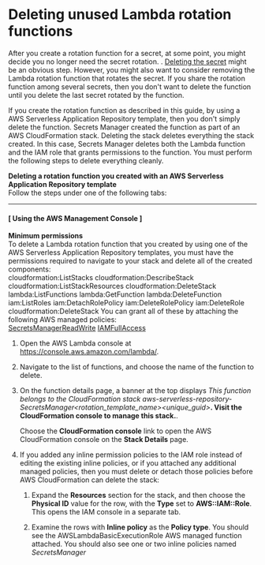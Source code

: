 # Deleting unused Lambda rotation functions<a name="rotating-secrets-managing-functions"></a>

After you create a rotation function for a secret, at some point, you might decide you no longer need the secret rotation\. \. [Deleting the secret](manage_delete-restore-secret.md) might be an obvious step\. However, you might also want to consider removing the Lambda rotation function that rotates the secret\. If you share the rotation function among several secrets, then you don't want to delete the function until you delete the last secret rotated by the function\.

If you create the rotation function as described in this guide, by using a AWS Serverless Application Repository template, then you don't simply delete the function\. Secrets Manager created the function as part of an AWS CloudFormation stack\. Deleting the stack deletes everything the stack created\. In this case, Secrets Manager deletes both the Lambda function and the IAM role that grants permissions to the function\. You must perform the following steps to delete everything cleanly\.

**Deleting a rotation function you created with an AWS Serverless Application Repository template**  
Follow the steps under one of the following tabs:

------
#### [ Using the AWS Management Console ]

**Minimum permissions**  
To delete a Lambda rotation function that you created by using one of the AWS Serverless Application Repository templates, you must have the permissions required to navigate to your stack and delete all of the created components:  
cloudformation:ListStacks
cloudformation:DescribeStack
cloudformation:ListStackResources
cloudformation:DeleteStack
lambda:ListFunctions
lambda:GetFunction
lambda:DeleteFunction
iam:ListRoles
iam:DetachRolePolicy
iam:DeleteRolePolicy
iam:DeleteRole
cloudformation:DeleteStack
You can grant all of these by attaching the following AWS managed policies:  
[SecretsManagerReadWrite](https://console.aws.amazon.com/iam/home#/policies/arn:aws:iam::aws:policy/SecretsManagerReadWrite)
[IAMFullAccess](https://console.aws.amazon.com/iam/home#/policies/arn:aws:iam::aws:policy/IAMFullAccess)

1. Open the AWS Lambda console at [https://console\.aws\.amazon\.com/lambda/](https://console.aws.amazon.com/lambda/)\.

1. Navigate to the list of functions, and choose the name of the function to delete\.

1. On the function details page, a banner at the top displays **This function belongs to the CloudFormation stack **aws\-serverless\-repository\-SecretsManager*<rotation\_template\_name>**<unique\_guid>***\. Visit the CloudFormation console to manage this stack\.**\. 

   Choose the **CloudFormation console** link to open the AWS CloudFormation console on the **Stack Details** page\.

1. If you added any inline permission policies to the IAM role instead of editing the existing inline policies, or if you attached any additional managed policies, then you must delete or detach those policies before AWS CloudFormation can delete the stack:

   1. Expand the **Resources** section for the stack, and then choose the **Physical ID** value for the row, with the **Type** set to **AWS::IAM::Role**\. This opens the IAM console in a separate tab\.

   1. Examine the rows with **Inline policy** as the **Policy type**\. You should see the AWSLambdaBasicExecutionRole AWS managed function attached\. You should also see one or two inline policies named **SecretsManager*<template name>*Policy0** and **SecretsManager*<template name>*Policy1**\. If you see any policies other than those, Secrets Manager did not create them as part of the stack\. The policies were added manually after the stack was created\. You must manually delete or detach them\. If you don't, the request to delete the stack in the following steps can fail\.

   1. Return to the **Stack Details** page of the AWS CloudFormation console\.

1. Choose **Other Actions**, and then choose **Delete Stack**\.

1. On the **Delete Stack** confirmation dialog box, choose **Yes, Delete**\.

   The **Status** changes to **DELETE\_IN\_PROGRESS**\. If the deletion successfully completes, the **Status** eventually changes to **DELETE\_COMPLETE**\.

1. When you return to the list of stacks, you no longer see the deleted stack\. 

------
#### [ Using the AWS CLI or SDK Operations ]

**Minimum permissions**  
To delete a Lambda rotation function you created by using one of the AWS Serverless Application Repository templates, you must have the permissions required to perform each of the AWS CLI or equivalent API operations listed in the following steps\. You can grant all of these by attaching the following two AWS managed policies:  
[SecretsManagerReadWrite](https://console.aws.amazon.com/iam/home#/policies/arn:aws:iam::aws:policy/SecretsManagerReadWrite)
[IAMFullAccess](https://console.aws.amazon.com/iam/home#/policies/arn:aws:iam::aws:policy/IAMFullAccess)

1. Open a command prompt to run the AWS CLI commands\.

1. To determine which AWS CloudFormation stack contains a specific function, run the following command with the function name passed as the `--physical-resource-id` parameter\. This returns a list of resources associated with the stack that owns the specified function\.

   ```
   $ aws cloudformation describe-stack-resources --physical-resource-id MyLambdaRotationFunction
   {{
       "StackResources": [
           {
               "StackName": "aws-serverless-repository-MyLambdaCreationStack",
               "StackId": "arn:aws:cloudformation:us-east-1:123456789012:stack/aws-serverless-repository-MyLambdaCreationStack/EXAMPLE2-90ab-cdef-fedc-ba987EXAMPLE",
               "LogicalResourceId": "SecretsManagerRotationTemplate",
               "PhysicalResourceId": "MySecretsManagerRotationFunction",
               "ResourceType": "AWS::Lambda::Function",
               "Timestamp": "2018-04-27T18:03:05.490Z",
               "ResourceStatus": "CREATE_COMPLETE"
           },
           {
               "StackName": "aws-serverless-repository-MyLambdaCreationStack",
               "StackId": "arn:aws:cloudformation:us-east-1:123456789012:stack/aws-serverless-repository-MyLambdaCreationStack/EXAMPLE2-90ab-cdef-fedc-ba987EXAMPLE",
               "LogicalResourceId": "SecretsManagerRotationTemplateRole",
               "PhysicalResourceId": "aws-serverless-repository-SecretsManagerRotationTe-<random-chars>",
               "ResourceType": "AWS::IAM::Role",
               "Timestamp": "2018-04-27T18:03:00.623Z",
               "ResourceStatus": "CREATE_COMPLETE"
           }
       ]
   }
   ```

1. Look for the `StackId` and `PhysicalResourceId` response values associated with the "ResourceType" :"AWS::IAM::Role", the name of the IAM role with permissions to invoke the function\. If you added any inline permission policies to the IAM role instead of editing the existing inline policies, or if you attached any additional managed policies, then you must delete or detach those policies before AWS CloudFormation can delete the stack\.

   To determine if you have any embedded inline policies, run the following command\. 

   ```
   $ aws iam list-role-policies --role-name <role-name-from-PhysicalResourceId-on-previous-command>
   {
       "PolicyNames": [
           "SecretsManagerRotationTemplateRolePolicy0",
           "SecretsManagerRotationTemplateRolePolicy1"
       ]
   }
   ```

   The inline policies named as shown here are expected, and you don't need to do anything with them\.

1. If you see any policies listed other than those two, you must delete them from the role before you can proceed\.

   ```
   $ aws iam delete-role-policy --role-name <role-name-from-PhysicalResourceId-on-previous-command> /
          --policy-name <policy-name-from-previous-command>
   ```

1. Now check to see if you have any managed policies attached to the role:

   ```
   $ aws iam list-attached-role-policies --role-name <role-name-from-PhysicalResourceId-on-previous-command>
   ```

1. If you see any policies listed at all in the previous command output, run this final preparatory command to detach them from the role:

   ```
   $ aws iam detach-role-policy --role-name <role-name-from-PhysicalResourceId-on-previous-command> /
          --policy-arn <ARN-of-policy-discovered-in-previous-command>
   ```

1. Now you can delete the stack, which deletes all of the associated resources\. Pass the name of the stack you retrieved in step 2 as the `--stack-name`:

   ```
   $ aws cloudformation delete-stack --stack-name aws-serverless-repository-MyLambdaCreationStack
   ```

   AWS CloudFormation deletes the IAM role and the Lambda rotation function shortly after you run this command\.

------